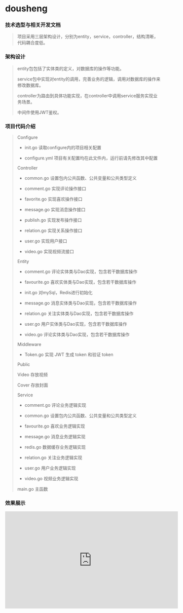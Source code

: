 # dousheng
### 技术选型与相关开发文档

> 项目采用三层架构设计，分别为entity，service，controller，结构清晰，代码耦合度低。

### 架构设计

> entity包包括了实体类的定义，对数据库的操作等功能。
>
> service包中实现对entity的调用，完善业务的逻辑，调用对数据库的操作来修改数据库。
>
> controller为路由到具体功能实现，在controller中调用service服务实现业务场景。
>
> 中间件使用JWT鉴权。
>

### 项目代码介绍

>  Configure
>
> + init.go                         读取configure内的项目相关配置
>
> + configure.yml            项目有关配置均在此文件内，运行前请先修改其中配置
>
>  Controller
>
> + common.go               设置包内公共函数、公共变量和公共类型定义
> + comment.go              实现评论操作接口
>
> + favorite.go                 实现喜欢操作接口
>
> + message.go               实现消息操作接口
>
> + publish.go                  实现发布操作接口
>
> + relation.go                 实现关系操作接口
>
> + user.go                        实现用户接口
> + video.go                       实现视频流接口
>
>  Entity
>
> + comment.go              评论实体类与Dao实现，包含若干数据库操作
>
> + favourite.go               喜欢实体类与Dao实现，包含若干数据库操作
>
> + init.go                         对mySql，Redis进行初始化
> + message.go              消息实体类与Dao实现，包含若干数据库操作
>
> + relation.go                关注实体类与Dao实现，包含若干数据库操作
> + user.go                      用户实体类与Dao实现，包含若干数据库操作
>
> + video.go                    评论实体类与Dao实现，包含若干数据库操作
>
> Middleware
>
> + Token.go                  实现 JWT 生成 token 和验证 token
>
>  Public
>
>  Video                         存放视频
>
>  Cover                         存放封面
>
>  Service
>
> + comment.go   评论业务逻辑实现
> + common.go    设置包内公共函数、公共变量和公共类型定义
>
> + favourite.go    喜欢业务逻辑实现
>
> + message.go    消息业务逻辑实现
> + redis.go           数据缓存业务逻辑实现
> + relation.go     关注业务逻辑实现
>
> + user.go           用户业务逻辑实现
>
> + video.go         视频业务逻辑实现
>
>  main.go                主函数
>

### 效果展示

<iframe width="560" height="315" src="http://www.degim.top/videos/dousheng.mp4" frameborder="0" allow="accelerometer; autoplay; clipboard-write; encrypted-media; gyroscope; picture-in-picture" allowfullscreen></iframe>
